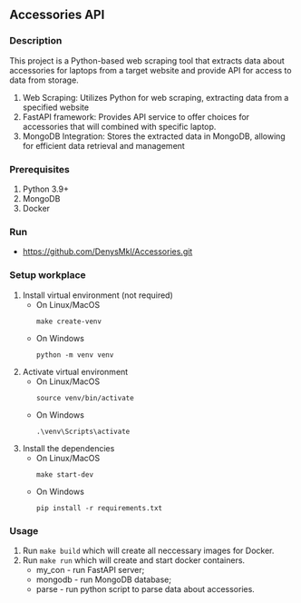 ## Accessories API
### Description 
This project is a Python-based web scraping tool that extracts data about accessories for laptops from a target website and provide API for access to data from storage.
1. Web Scraping: Utilizes Python for web scraping, extracting data from a specified website
2. FastAPI framework: Provides API service to offer choices for accessories that will combined with specific laptop.
3. MongoDB Integration: Stores the extracted data in MongoDB, allowing for efficient data retrieval and management

### Prerequisites
1. Python 3.9+
2. MongoDB
3. Docker

### Run
* https://github.com/DenysMkl/Accessories.git

### Setup workplace
1. Install virtual environment (not required)
   * On Linux/MacOS
     ```
     make create-venv
     ```
   * On Windows
     ```
     python -m venv venv
     ```
2. Activate virtual environment
   * On Linux/MacOS
     ```
     source venv/bin/activate
     ```
   * On Windows
     ```
     .\venv\Scripts\activate
     ```
3. Install the dependencies
   * On Linux/MacOS
     ```
     make start-dev
     ```
   * On Windows
     ```
     pip install -r requirements.txt
     ```

### Usage
  1. Run `make build` which will create all neccessary images for Docker.
  2. Run `make run` which will create and start docker containers.
     + my_con - run FastAPI server;
     + mongodb - run MongoDB database;
     + parse - run python script to parse data about accessories.
